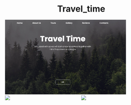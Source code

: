 <h1 align="center">Travel_time</h1>
<img src="https://github.com/KrisPrymak/travel_time/blob/main/travel_time.jpg" width="400px">
<div style='display: flex'>
    <img src="https://github.com/KrisPrymak/travel_time/blob/main/travel_desktop.png" width="400px">
<img src="https://github.com/KrisPrymak/travel_time/blob/main/travel_ipad.png" width="400px">
</div>